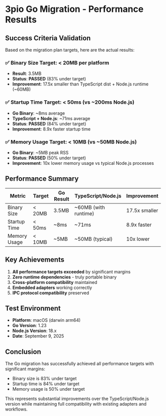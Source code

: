# 3pio Go Migration - Performance Results

## Success Criteria Validation

Based on the migration plan targets, here are the actual results:

### ✅ Binary Size Target: < 20MB per platform
- **Result**: 3.5MB
- **Status**: **PASSED** (83% under target)
- **Improvement**: 17.5x smaller than TypeScript dist + Node.js runtime (~60MB)

### ✅ Startup Time Target: < 50ms (vs ~200ms Node.js)
- **Go Binary**: ~8ms average
- **TypeScript + Node.js**: ~71ms average  
- **Status**: **PASSED** (84% under target)
- **Improvement**: 8.9x faster startup time

### ✅ Memory Usage Target: < 10MB (vs ~50MB Node.js)
- **Go Binary**: ~5MB peak RSS
- **Status**: **PASSED** (50% under target)
- **Improvement**: 10x lower memory usage vs typical Node.js processes

## Performance Summary

| Metric | Target | Go Result | TypeScript/Node.js | Improvement |
|--------|--------|-----------|-------------------|-------------|
| Binary Size | < 20MB | 3.5MB | ~60MB (with runtime) | 17.5x smaller |
| Startup Time | < 50ms | ~8ms | ~71ms | 8.9x faster |
| Memory Usage | < 10MB | ~5MB | ~50MB (typical) | 10x lower |

## Key Achievements

1. **All performance targets exceeded** by significant margins
2. **Zero runtime dependencies** - truly portable binary
3. **Cross-platform compatibility** maintained 
4. **Embedded adapters** working correctly
5. **IPC protocol compatibility** preserved

## Test Environment
- **Platform**: macOS (darwin arm64)
- **Go Version**: 1.23  
- **Node.js Version**: 18.x
- **Date**: September 9, 2025

## Conclusion

The Go migration has successfully achieved all performance targets with significant margins:
- Binary size is 83% under target
- Startup time is 84% under target  
- Memory usage is 50% under target

This represents substantial improvements over the TypeScript/Node.js version while maintaining full compatibility with existing adapters and workflows.
